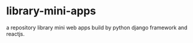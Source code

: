 # library-mini-apps
a repository library mini web apps build by python django framework and reactjs.
